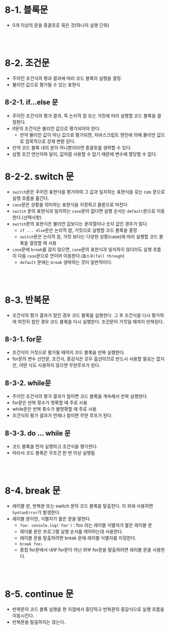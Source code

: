 # 8-1. 블록문
- 0개 이상의 문을 중괄호로 묶은 것(하나의 실행 단위)

<br>
<br>

# 8-2. 조건문
- 주어진 조건식의 평과 결과에 따라 코드 블록의 실행을 결정.
- 불리언 값으로 평가될 수 있는 표현식
  
## 8-2-1. if...else 문
- 주어진 조건식의 평가 결과, 즉 논리적 참 또는 거짓에 따라 실행할 코드 블록을 결정한다.
- if문의 조건식은 불리언 값으로 평가되어야 한다.
  - 만약 불리언 값이 아닌 값으로 평가되면, 자바스크립트 엔진에 의해 불리언 값으로 암묵적으로 강제 변환 된다.
- 만약 코드 블록 내의 문이 하나뿐이라면 중괄호를 생략할 수 있다.
- 삼항 조건 연산자와 달리, 값처럼 사용할 수 없기 때문에 변수에 할당할 수 없다.

# 8-2-2. switch 문
- `switch`문은 주어진 표현식을 평가하여 그 값과 일치하는 표현식을 갖는 cas 문으로 실행 흐름을 옮긴다.
- `case`문은 상황을 의미하는 표현식을 지정하고 콜론으로 마친다.
- `switch` 문의 표현식과 일치하는 `case`문이 없다면 실행 순서는 `default`문으로 이동한다.(선택사항)
- `switch`문의 표현식은 불리언 값보다는 문자열이나 숫자 값인 경우가 많다.
  - `if ... else`문은 논리적 참, 거짓으로 실행할 코드 블록을 결정
  - `switch`문은 논리적 참, 거짓 보다는 다양한 상황(case)에 따라 실행할 코드 블록을 결정할 때 사용
- `case`문에 `break`를 걸지 않으면, `case`문의 표현식과 일치하지 않더라도 실행 흐름이 다음 `case`문으로 연이어 이동한다.(`폴스루(fall through`)
    - `default` 문에는 `break` 생략하는 것이 일반적이다.

<br>
<br>

# 8-3. 반복문
- 조건식의 평가 결과가 참인 경우 코드 블록을 실행한다. 그 후 조건식을 다시 평가하여 여전히 참인 경우 코드 블록을 다시 실행한다. 조건문이 거짓일 때까지 반복된다.
  
## 8-3-1. for문
- 조건식이 거짓으로 평가될 때까지 코드 블록을 반복 실행한다.
- for문의 변수 선언문, 조건식, 증감식은 모두 옵션이므로 반드시 사용할 필요는 없지만, 어떤 식도 사용하지 않으면 무한루프가 된다.

## 8-3-2. while문
- 주어진 조건식의 평가 결과가 참이면 코드 블록을 계속해서 반복 실행한다.
- for문은 반복 횟수가 명확할 때 주로 사용
- while문은 반복 횟수가 불명확할 때 주로 사용
- 조건식의 평가 결과가 언제나 참이면 무한 루프가 된다.

## 8-3-3. do ... while 문
- 코드 블록을 먼저 실행하고 조건식을 평가한다.
- 따라서 코드 블록은 무조건 한 번 이상 실행됨

<br>
<br>

# 8-4. break 문
- 레이블 문, 반복문 또는 switch 문의 코드 블록을 탈출한다. 이 외에 사용하면 `SyntaxError`가 발생한다.
- 레이블 문이란, 식별자가 붙은 문을 말한다.
  - `foo: console.log('foo')` : foo 라는 레이블 식별자가 붙은 레이블 문
  - 레이블 문은 프로그램 실행 순서를 제어하는데 사용한다.
  - 레이블 문을 탈출하려면 break 문에 레이블 식별자를 지정한다.
  - `break foo;`
  - 중첩 for문에서 내부 for문이 아닌 외부 for문을 탈출하려면 레이블 문을 사용한다.

<br>
<br>

# 8-5. continue 문
- 반복문의 코드 블록 실행을 현 지점에서 중단하고 반복문의 증감식으로 실행 흐름을 이동시킨다.
- 반복문을 탈출하지는 않는다.
